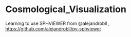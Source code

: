 Cosmological_Visualization
==========================

Learning to use SPHVIEWER from @alejandrobll , https://github.com/alejandrobll/py-sphviewer
